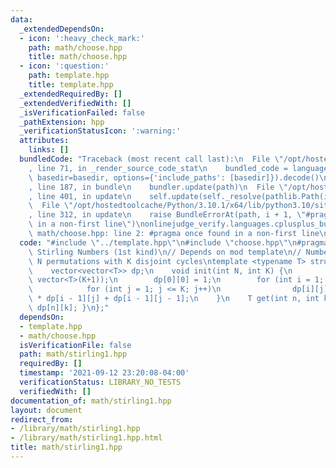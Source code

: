 ```yaml
---
data:
  _extendedDependsOn:
  - icon: ':heavy_check_mark:'
    path: math/choose.hpp
    title: math/choose.hpp
  - icon: ':question:'
    path: template.hpp
    title: template.hpp
  _extendedRequiredBy: []
  _extendedVerifiedWith: []
  _isVerificationFailed: false
  _pathExtension: hpp
  _verificationStatusIcon: ':warning:'
  attributes:
    links: []
  bundledCode: "Traceback (most recent call last):\n  File \"/opt/hostedtoolcache/Python/3.10.1/x64/lib/python3.10/site-packages/onlinejudge_verify/documentation/build.py\"\
    , line 71, in _render_source_code_stat\n    bundled_code = language.bundle(stat.path,\
    \ basedir=basedir, options={'include_paths': [basedir]}).decode()\n  File \"/opt/hostedtoolcache/Python/3.10.1/x64/lib/python3.10/site-packages/onlinejudge_verify/languages/cplusplus.py\"\
    , line 187, in bundle\n    bundler.update(path)\n  File \"/opt/hostedtoolcache/Python/3.10.1/x64/lib/python3.10/site-packages/onlinejudge_verify/languages/cplusplus_bundle.py\"\
    , line 401, in update\n    self.update(self._resolve(pathlib.Path(included), included_from=path))\n\
    \  File \"/opt/hostedtoolcache/Python/3.10.1/x64/lib/python3.10/site-packages/onlinejudge_verify/languages/cplusplus_bundle.py\"\
    , line 312, in update\n    raise BundleErrorAt(path, i + 1, \"#pragma once found\
    \ in a non-first line\")\nonlinejudge_verify.languages.cplusplus_bundle.BundleErrorAt:\
    \ math/choose.hpp: line 2: #pragma once found in a non-first line\n"
  code: "#include \"../template.hpp\"\n#include \"choose.hpp\"\n#pragma once\n\n//\
    \ Stirling Numbers (1st kind)\n// Depends on mod template\n// Number of length\
    \ N permutations with K disjoint cycles\ntemplate <typename T> struct Stir1 {\n\
    \    vector<vector<T>> dp;\n    void init(int N, int K) {\n        dp.assign(N+1,\
    \ vector<T>(K+1));\n        dp[0][0] = 1;\n        for (int i = 1; i <= N; i++)\n\
    \            for (int j = 1; j <= K; j++)\n                dp[i][j] = (i - 1)\
    \ * dp[i - 1][j] + dp[i - 1][j - 1];\n    }\n    T get(int n, int k) { return\
    \ dp[n][k]; }\n};"
  dependsOn:
  - template.hpp
  - math/choose.hpp
  isVerificationFile: false
  path: math/stirling1.hpp
  requiredBy: []
  timestamp: '2021-09-12 23:20:08-04:00'
  verificationStatus: LIBRARY_NO_TESTS
  verifiedWith: []
documentation_of: math/stirling1.hpp
layout: document
redirect_from:
- /library/math/stirling1.hpp
- /library/math/stirling1.hpp.html
title: math/stirling1.hpp
---
```

